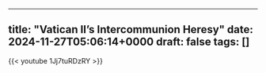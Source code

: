 
---
title: "Vatican II’s Intercommunion Heresy"
date: 2024-11-27T05:06:14+0000
draft: false
tags: []
---

{{< youtube 1Jj7tuRDzRY >}}

